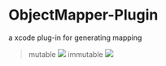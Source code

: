 # ObjectMapper-Plugin
a xcode plug-in for generating mapping

> mutable
![](https://github.com/liyanhuadev/ObjectMapper-Plugin/raw/master/images/mutable.gif)
> immutable
![](https://github.com/liyanhuadev/ObjectMapper-Plugin/raw/master/images/mutable.gif)
